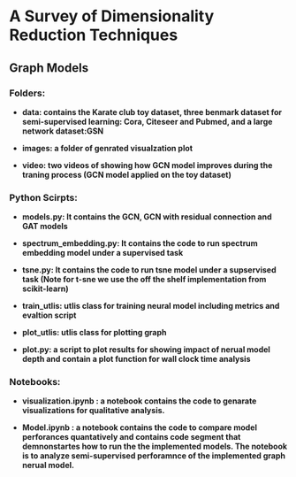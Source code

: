 

# A Survey of Dimensionality Reduction Techniques

## Graph Models

### Folders:

* <b>data: contains the Karate club toy dataset, three benmark dataset for semi-supervised learning: Cora, Citeseer
and Pubmed, and a large network dataset:GSN</b>

* <b>images: a folder of genrated visualzation plot </b>

* <b>video: two videos of showing how GCN model improves during the traning process (GCN model applied on the toy dataset)  </b>


### Python Scirpts:

* <b>models.py: It contains the GCN, GCN with residual connection and GAT models  </b>

* <b>spectrum_embedding.py: It contains the code to run spectrum embedding model under a supervised task </b>

* <b>tsne.py: It contains the code to run tsne model under a supservised task (Note for t-sne we use the off the shelf implementation from scikit-learn) </b>

* <b>train_utlis: utlis class for training neural model including metrics and evaltion script </b>

* <b>plot_utlis: utlis class for plotting graph </b>

* <b>plot.py: a script to plot results for showing impact of nerual model depth and contain a plot function for wall clock time analysis </b>


### Notebooks:

* <b>visualization.ipynb : a notebook contains the code to genarate visualizations for qualitative analysis.</b>

* <b>Model.ipynb : a notebook contains the code to compare model perforances quantatively and contains code segment that demnonstartes how to run the the implemented models. The notebook is to analyze semi-supervised perforamnce of the implemented graph nerual model.</b>
